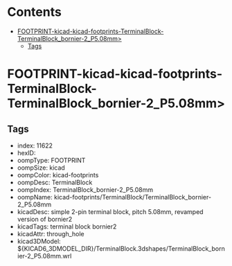 



Contents
========

* [FOOTPRINT-kicad-kicad-footprints-TerminalBlock-TerminalBlock_bornier-2_P5.08mm>](#footprint-kicad-kicad-footprints-terminalblock-terminalblock_bornier-2_p508mm)
	* [Tags](#tags)

# FOOTPRINT-kicad-kicad-footprints-TerminalBlock-TerminalBlock_bornier-2_P5.08mm>

## Tags

- index: 11622
- hexID: 
- oompType: FOOTPRINT
- oompSize: kicad
- oompColor: kicad-footprints
- oompDesc: TerminalBlock
- oompIndex: TerminalBlock_bornier-2_P5.08mm
- oompName: kicad-footprints/TerminalBlock/TerminalBlock_bornier-2_P5.08mm
- kicadDesc: simple 2-pin terminal block, pitch 5.08mm, revamped version of bornier2
- kicadTags: terminal block bornier2
- kicadAttr: through_hole
- kicad3DModel: ${KICAD6_3DMODEL_DIR}/TerminalBlock.3dshapes/TerminalBlock_bornier-2_P5.08mm.wrl
